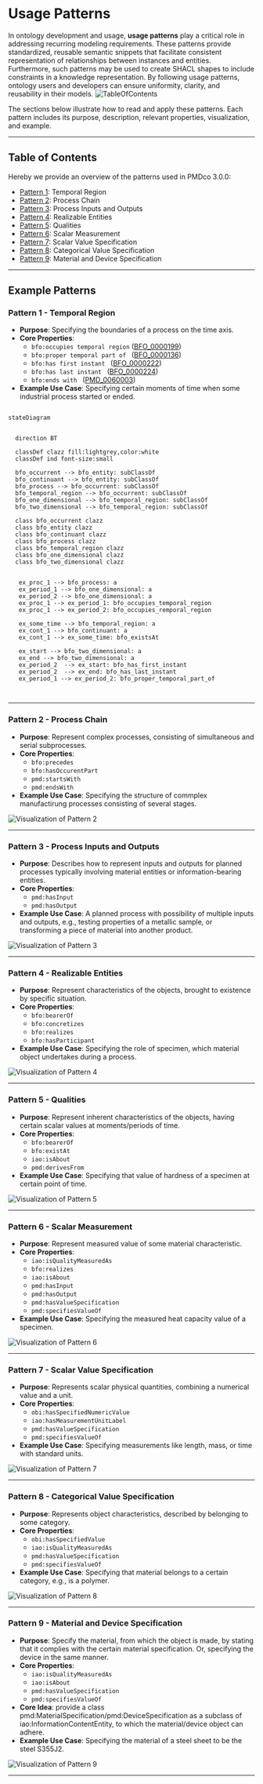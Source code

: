 # Usage Patterns

In ontology development and usage, **usage patterns** play a critical role in addressing recurring modeling requirements. These patterns provide standardized, reusable semantic snippets that facilitate consistent representation of relationships between instances and entities. Furthermore, such patterns may be used to create SHACL shapes to include constraints in a knowledge representation. By following usage patterns, ontology users and developers can ensure uniformity, clarity, and reusability in their models.
![TableOfContents](https://github.com/user-attachments/assets/3510fa58-9774-4d04-a466-6a6bf7f2ddcd)

The sections below illustrate how to read and apply these patterns. Each pattern includes its purpose, description, relevant properties, visualization, and example.

---

## Table of Contents
Hereby we provide an overview of the patterns used in PMDco 3.0.0:

- [Pattern 1](#Pattern-1---Temporal-Region): Temporal Region
- [Pattern 2](#Pattern-2---Process-Chain): Process Chain
- [Pattern 3](#Pattern-3---Process-Inputs-and-Outputs): Process Inputs and Outputs
- [Pattern 4](#Pattern-4---Realizable-Entities): Realizable Entities
- [Pattern 5](#Pattern-5---Qualities): Qualities
- [Pattern 6](#Pattern-6---Scalar-Measurement): Scalar Measurement
- [Pattern 7](#Pattern-7---Scalar-Value-Specification): Scalar Value Specification
- [Pattern 8](#Pattern-8---Categorical-Value-Specification): Categorical Value Specification
- [Pattern 9](#Pattern-9---Material-and-Device-Specification): Material and Device Specification

---

## Example Patterns

### Pattern 1 - Temporal Region


- **Purpose**: Specifying the boundaries of a process on the time axis. 
- **Core Properties**: 
  - `bfo:occupies temporal region` ([BFO_0000199](http://purl.obolibrary.org/obo/BFO_0000199))
  - `bfo:proper temporal part of ` ([BFO_0000136](http://purl.obolibrary.org/obo/BFO_0000136))
  - `bfo:has first instant ` ([BFO_0000222](http://purl.obolibrary.org/obo/BFO_0000222))
  - `bfo:has last instant ` ([BFO_0000224](http://purl.obolibrary.org/obo/BFO_0000224))
  - `bfo:ends with ` ([PMD_0060003](https://w3id.org/pmd/co/PMD_0060003))
- **Example Use Case**: Specifying certain moments of time when some industrial process started or ended. 


```mermaid

stateDiagram


  direction BT

  classDef clazz fill:lightgrey,color:white
  classDef ind font-size:small
  
  bfo_occurrent --> bfo_entity: subClassOf 
  bfo_continuant --> bfo_entity: subClassOf 
  bfo_process --> bfo_occurrent: subClassOf 
  bfo_temporal_region --> bfo_occurrent: subClassOf 
  bfo_one_dimensional --> bfo_temporal_region: subClassOf 
  bfo_two_dimensional --> bfo_temporal_region: subClassOf 

  class bfo_occurrent clazz  
  class bfo_entity clazz
  class bfo_continuant clazz
  class bfo_process clazz
  class bfo_temporal_region clazz
  class bfo_one_dimensional clazz
  class bfo_two_dimensional clazz


   ex_proc_1 --> bfo_process: a
   ex_period_1 --> bfo_one_dimensional: a
   ex_period_2 --> bfo_one_dimensional: a
   ex_proc_1 --> ex_period_1: bfo_occupies_temporal_region
   ex_proc_1 --> ex_period_2: bfo_occupies_remporal_region
   
   ex_some_time --> bfo_temporal_region: a 
   ex_cont_1 --> bfo_continuant: a
   ex_cont_1 --> ex_some_time: bfo_existsAt

   ex_start --> bfo_two_dimensional: a
   ex_end --> bfo_two_dimensional: a
   ex_period_2  --> ex_start: bfo_has_first_instant
   ex_period_2  --> ex_end: bfo_has_last_instant
   ex_period_1 --> ex_period_2: bfo_proper_temporal_part_of



```


---

### Pattern 2 - Process Chain

- **Purpose**: Represent complex processes, consisting of simultaneous and serial subprocesses. 
- **Core Properties**: 
  - `bfo:precedes` 
  - `bfo:hasOccurentPart`
  - `pmd:startsWith`
  - `pmd:endsWith`
- **Example Use Case**: Specifying the structure of commplex manufactirung processes consisting of several stages.

![Visualization of Pattern 2](https://github.com/user-attachments/assets/01c1f41f-52ad-4789-8d49-40006485852c)

---

### Pattern 3 - Process Inputs and Outputs

- **Purpose**: Describes how to represent inputs and outputs for planned processes typically involving material entities or information-bearing entities.
- **Core Properties**: 
  - `pmd:hasInput` 
  - `pmd:hasOutput`
- **Example Use Case**: A planned process with possibility of multiple inputs and outputs, e.g., testing properties of a metallic sample, or transforming a piece of material into another product.

![Visualization of Pattern 3](https://github.com/user-attachments/assets/77d73c60-d579-4bd2-9922-3ec2d83461d1)

---

### Pattern 4 - Realizable Entities

- **Purpose**: Represent characteristics of the objects, brought to existence by specific situation.
- **Core Properties**: 
  - `bfo:bearerOf` 
  - `bfo:concretizes`
  - `bfo:realizes`
  - `bfo:hasParticipant`
- **Example Use Case**: Specifying the role of specimen, which material object undertakes during a process. 
  
![Visualization of Pattern 4](https://github.com/user-attachments/assets/38b57e8a-c7d4-43e4-ad65-7b9204d2101e)

---

### Pattern 5 - Qualities

- **Purpose**: Represent inherent characteristics of the objects, having certain scalar values at moments/periods of time.
- **Core Properties**: 
  - `bfo:bearerOf` 
  - `bfo:existAt`
  - `iao:isAbout`
  - `pmd:derivesFrom`
- **Example Use Case**: Specifying that value of hardness of a specimen at certain point of time.

![Visualization of Pattern 5](https://github.com/user-attachments/assets/a707b8ba-9835-491c-bd5c-48180e1e7cbd)

---

### Pattern 6 - Scalar Measurement

- **Purpose**: Represent measured value of some material characteristic. 
- **Core Properties**: 
  - `iao:isQualityMeasuredAs` 
  - `bfo:realizes`
  - `iao:isAbout`
  - `pmd:hasInput`
  - `pmd:hasOutput`
  - `pmd:hasValueSpecification`
  - `pmd:specifiesValueOf`
- **Example Use Case**: Specifying the measured heat capacity value of a specimen.

![Visualization of Pattern 6](https://github.com/user-attachments/assets/770530aa-8ac1-49ff-98ec-7aa8c060d6ec)

---

### Pattern 7 - Scalar Value Specification

- **Purpose**: Represents scalar physical quantities, combining a numerical value and a unit.
- **Core Properties**: 
  - `obi:hasSpecifiedNumericValue`
  - `iao:hasMeasurementUnitLabel`
  - `pmd:hasValueSpecification`
  - `pmd:specifiesValueOf`
- **Example Use Case**: Specifying measurements like length, mass, or time with standard units.

![Visualization of Pattern 7](https://github.com/user-attachments/assets/91e5d524-141f-4e49-b110-c98994cb38be)

---

### Pattern 8 - Categorical Value Specification

- **Purpose**: Represents object characteristics, described by belonging to some category.
- **Core Properties**: 
  - `obi:hasSpecifiedValue`
  - `iao:isQualityMeasuredAs`
  - `pmd:hasValueSpecification`
  - `pmd:specifiesValueOf`
- **Example Use Case**: Specifying that material belongs to a certain category, e.g., is a polymer.
  
![Visualization of Pattern 8](https://github.com/user-attachments/assets/38d70bbd-29d1-47c3-b73b-6e4ebc12feef)

---
### Pattern 9 - Material and Device Specification

- **Purpose**: Specify the material, from which the object is made, by stating that it complies with the certain material specification. Or, specifying the device in the same manner.
- **Core Properties**: 
  - `iao:isQualityMeasuredAs`
  - `iao:isAbout`
  - `pmd:hasValueSpecification`
  - `pmd:specifiesValueOf`
- **Core Idea**: provide a class pmd:MaterialSpecification/pmd:DeviceSpecification as a subclass of iao:InformationContentEntity, to which the material/device object can adhere.
- **Example Use Case**: Specifying the material of a steel sheet to be the steel S355J2.

![Visualization of Pattern 9](https://github.com/user-attachments/assets/3414e021-477f-4eab-8174-2e8b2f29560b)


---
